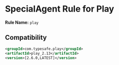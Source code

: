 # SpecialAgent Rule for Play

**Rule Name:** `play`

## Compatibility

```xml
<groupId>com.typesafe.play</groupId>
<artifactId>play_2.13</artifactId>
<version>[2.6.0,LATEST]</version>
```
